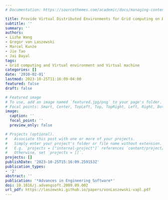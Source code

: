 ```yaml
---
# Documentation: https://sourcethemes.com/academic/docs/managing-content/

title: Provide Virtual Distributed Environments for Grid computing on Demand
subtitle: ''
summary: ''
authors:
- Lizhe Wang
- Gregor von Laszewski
- Marcel Kunze
- Jie Tao
- Jai Dayal
tags:
- Grid computing and Virtual environment and Virtual machine
categories: []
date: '2010-02-01'
lastmod: 2023-10-25T11:16:09-04:00
featured: false
draft: false

# Featured image
# To use, add an image named `featured.jpg/png` to your page's folder.
# Focal points: Smart, Center, TopLeft, Top, TopRight, Left, Right, BottomLeft, Bottom, BottomRight.
image:
  caption: ''
  focal_point: ''
  preview_only: false

# Projects (optional).
#   Associate this post with one or more of your projects.
#   Simply enter your project's folder or file name without extension.
#   E.g. `projects = ["internal-project"]` references `content/project/deep-learning/index.md`.
#   Otherwise, set `projects = []`.
projects: []
publishDate: '2023-10-25T15:16:09.259153Z'
publication_types:
- '2'
abstract: ''
publication: '*Advances in Engineering Software*'
doi: 10.1016/j.advengsoft.2009.09.002
url_pdf: https://laszewski.github.io/papers/vonLaszewski-vapl.pdf
---
```

